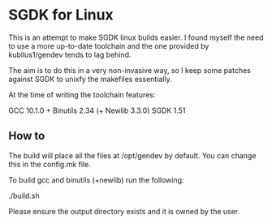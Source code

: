 
SGDK for Linux
==============

This is an attempt to make SGDK linux builds easier. I found myself the need to
use a more up-to-date toolchain and the one provided by kubilus1/gendev tends
to lag behind.

The aim is to do this in a very non-invasive way, so I keep some patches
against SGDK to unixfy the makefiles essentially.

At the time of writing the toolchain features:

GCC 10.1.0 + Binutils 2.34 (+ Newlib 3.3.0)
SGDK 1.51


How to
------

The build will place all the files at /opt/gendev by default. You can change
this in the config.mk file.

To build gcc and binutils (+newlib) run the following:

./build.sh

Please ensure the output directory exists and it is owned by the user.



